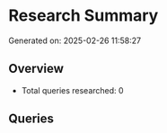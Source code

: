 # Research Summary

Generated on: 2025-02-26 11:58:27

## Overview
- Total queries researched: 0

## Queries

